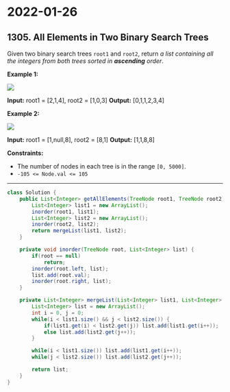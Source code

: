 # 2022-01-26

## 1305. All Elements in Two Binary Search Trees

Given two binary search trees `root1` and `root2`, return _a list containing all the integers from both trees sorted in **ascending** order_.

**Example 1:**

![ ](https://assets.leetcode.com/uploads/2019/12/18/q2-e1.png)

**Input:** root1 = \[2,1,4\], root2 = \[1,0,3\]
**Output:** \[0,1,1,2,3,4\]

**Example 2:**

![ ](https://assets.leetcode.com/uploads/2019/12/18/q2-e5-.png)

**Input:** root1 = \[1,null,8\], root2 = \[8,1\]
**Output:** \[1,1,8,8\]

**Constraints:**

- The number of nodes in each tree is in the range `[0, 5000]`.
- `-105 <= Node.val <= 105`

---

```java
class Solution {
    public List<Integer> getAllElements(TreeNode root1, TreeNode root2) {
        List<Integer> list1 = new ArrayList();
        inorder(root1, list1);
        List<Integer> list2 = new ArrayList();
        inorder(root2, list2);
        return mergeList(list1, list2);
    }

    private void inorder(TreeNode root, List<Integer> list) {
        if(root == null)
            return;
        inorder(root.left, list);
        list.add(root.val);
        inorder(root.right, list);
    }

    private List<Integer> mergeList(List<Integer> list1, List<Integer> list2) {
        List<Integer> list = new ArrayList();
        int i = 0, j = 0;
        while(i < list1.size() && j < list2.size()) {
            if(list1.get(i) < list2.get(j)) list.add(list1.get(i++));
            else list.add(list2.get(j++));
        }

        while(i < list1.size()) list.add(list1.get(i++));
        while(j < list2.size()) list.add(list2.get(j++));

        return list;
    }
}
```

